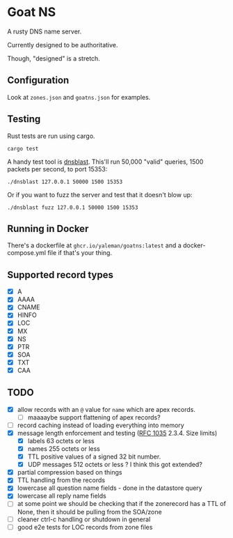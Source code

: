 # Goat NS

A rusty DNS name server.

Currently designed to be authoritative.

Though, "designed" is a stretch.

## Configuration

Look at `zones.json` and `goatns.json` for examples.

## Testing


Rust tests are run using cargo.

```shell
cargo test
```

A handy test tool is [dnsblast](https://github.com/jedisct1/dnsblast). This'll run 50,000 "valid" queries, 1500 packets per second, to port 15353:

```shell
./dnsblast 127.0.0.1 50000 1500 15353
```

Or if you want to fuzz the server and test that it doesn't blow up:

```shell
./dnsblast fuzz 127.0.0.1 50000 1500 15353
```

## Running in Docker

There's a dockerfile at `ghcr.io/yaleman/goatns:latest` and a docker-compose.yml file if that's your thing.


## Supported record types

- [x] A
- [x] AAAA
- [x] CNAME
- [x] HINFO
- [X] LOC
- [x] MX
- [x] NS
- [x] PTR
- [x] SOA
- [x] TXT
- [x] CAA

## TODO 

  - [x] allow records with an `@` value for `name` which are apex records.
    - [ ] maaaaybe support flattening of apex records?
  - [ ] record caching instead of loading everything into memory
  - [x] message length enforcement and testing ([RFC 1035](https://www.rfc-editor.org/rfc/rfc1035#section-2.3.4) 2.3.4. Size limits)
    - [x] labels          63 octets or less
    - [x] names           255 octets or less
    - [x] TTL             positive values of a signed 32 bit number.
    - [x] UDP messages    512 octets or less ? I think this got extended?
  - [x] partial compression based on things
  - [x] TTL handling from the records
  - [x] lowercase all question name fields - done in the datastore query
  - [x] lowercase all reply name fields
  - [ ] at some point we should be checking that if the zonerecord has a TTL of None, then it should be pulling from the SOA/zone
  - [ ] cleaner ctrl-c handling or shutdown in general
  - [ ] good e2e tests for LOC records from zone files